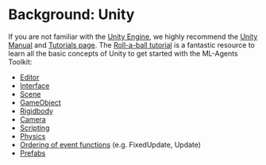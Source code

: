 # Background: Unity

If you are not familiar with the [Unity Engine](https://unity3d.com/unity), we
highly recommend the [Unity Manual](https://docs.unity3d.com/Manual/index.html)
and [Tutorials page](https://unity3d.com/learn/tutorials). The
[Roll-a-ball tutorial](https://unity3d.com/learn/tutorials/s/roll-ball-tutorial)
is a fantastic resource to learn all the basic concepts of Unity to get started
with the ML-Agents Toolkit:

- [Editor](https://docs.unity3d.com/Manual/UsingTheEditor.html)
- [Interface](https://docs.unity3d.com/Manual/LearningtheInterface.html)
- [Scene](https://docs.unity3d.com/Manual/CreatingScenes.html)
- [GameObject](https://docs.unity3d.com/Manual/GameObjects.html)
- [Rigidbody](https://docs.unity3d.com/ScriptReference/Rigidbody.html)
- [Camera](https://docs.unity3d.com/Manual/Cameras.html)
- [Scripting](https://docs.unity3d.com/Manual/ScriptingSection.html)
- [Physics](https://docs.unity3d.com/Manual/PhysicsSection.html)
- [Ordering of event functions](https://docs.unity3d.com/Manual/ExecutionOrder.html)
  (e.g. FixedUpdate, Update)
- [Prefabs](https://docs.unity3d.com/Manual/Prefabs.html)
